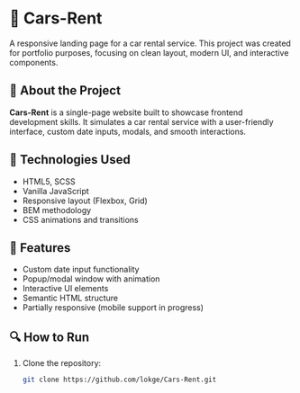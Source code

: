 # 🚗 Cars-Rent

A responsive landing page for a car rental service. This project was created for portfolio purposes, focusing on clean layout, modern UI, and interactive components.

## 📌 About the Project

**Cars-Rent** is a single-page website built to showcase frontend development skills. It simulates a car rental service with a user-friendly interface, custom date inputs, modals, and smooth interactions.

## 🔧 Technologies Used

- HTML5, SCSS
- Vanilla JavaScript
- Responsive layout (Flexbox, Grid)
- BEM methodology
- CSS animations and transitions

## 🧩 Features

- Custom date input functionality
- Popup/modal window with animation
- Interactive UI elements
- Semantic HTML structure
- Partially responsive (mobile support in progress)

## 🔍 How to Run

1. Clone the repository:

   ```bash
   git clone https://github.com/lokge/Cars-Rent.git
